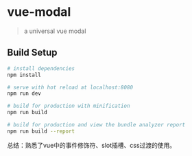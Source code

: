 # vue-modal

> a universal vue modal

## Build Setup

``` bash
# install dependencies
npm install

# serve with hot reload at localhost:8080
npm run dev

# build for production with minification
npm run build

# build for production and view the bundle analyzer report
npm run build --report
```
总结：熟悉了vue中的事件修饰符、slot插槽、css过渡的使用。